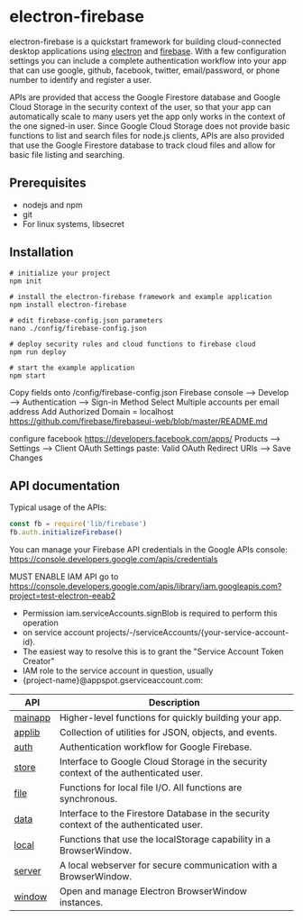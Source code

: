 # electron-firebase

electron-firebase is a quickstart framework for building cloud-connected desktop applications
using [electron](https://electronjs.org/) and [firebase](https://firebase.google.com/). With a 
few configuration settings you can include a complete authentication workflow into your app
that can use google, github, facebook, twitter, email/password, or phone number to identify
and register a user. 

APIs are provided that access the Google Firestore database and Google Cloud Storage in the
security context of the user, so that your app can automatically scale to many users yet
the app only works in the context of the one signed-in user. Since Google Cloud Storage
does not provide basic functions to list and search files for node.js clients, APIs are
also provided that use the Google Firestore database to track cloud files and allow for 
basic file listing and searching. 

## Prerequisites
* nodejs and npm
* git
* For linux systems, libsecret

## Installation
```
# initialize your project
npm init

# install the electron-firebase framework and example application
npm install electron-firebase

# edit firebase-config.json parameters
nano ./config/firebase-config.json

# deploy security rules and cloud functions to firebase cloud
npm run deploy

# start the example application
npm start
```
Copy fields onto /config/firebase-config.json
Firebase console --> Develop --> Authentication --> Sign-in Method
Select Multiple accounts per email address 
Add Authorized Domain = localhost
https://github.com/firebase/firebaseui-web/blob/master/README.md

configure facebook
https://developers.facebook.com/apps/
Products --> Settings --> Client OAuth Settings
paste: Valid OAuth Redirect URIs
--> Save Changes


## API documentation
Typical usage of the APIs:
```javascript
const fb = require('lib/firebase')
fb.auth.initializeFirebase()
```

You can manage your Firebase API credentials in the Google APIs console:
https://console.developers.google.com/apis/credentials 

MUST ENABLE IAM API
go to https://console.developers.google.com/apis/library/iam.googleapis.com?project=test-electron-eeab2
 * Permission iam.serviceAccounts.signBlob is required to perform this operation
 * on service account projects/-/serviceAccounts/{your-service-account-id}.
 * The easiest way to resolve this is to grant the "Service Account Token Creator" 
 * IAM role to the service account in question, usually 
 * {project-name}@appspot.gserviceaccount.com:

| API | Description |
| --- | --- |
| [mainapp](docs/mainapp.js.md) | Higher-level functions for quickly building your app.  |
| [applib](docs/applibrary.js.md) | Collection of utilities for JSON, objects, and events.  |
| [auth](docs/authentication.js.md) | Authentication workflow for Google Firebase.   |
| [store](docs/fbstorage.js.md) | Interface to Google Cloud Storage in the security context of the authenticated user.  |
| [file](docs/fileutils.js.md) | Functions for local file I/O. All functions are synchronous.  |
| [data](docs/firestore.js.md) | Interface to the Firestore Database in the security context of the authenticated user.  |
| [local](docs/localstorage.js.md) | Functions that use the localStorage capability in a BrowserWindow.  |
| [server](docs/webserver.js.md) | A local webserver for secure communication with a BrowserWindow.  |
| [window](docs/windows.js.md) | Open and manage Electron BrowserWindow instances.  |

